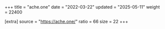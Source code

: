 +++
title = "ache.one"
date = "2022-03-22"
updated = "2025-05-11"
weight = 22400

[extra]
source = "https://ache.one/"
ratio = 66
size = 22
+++
